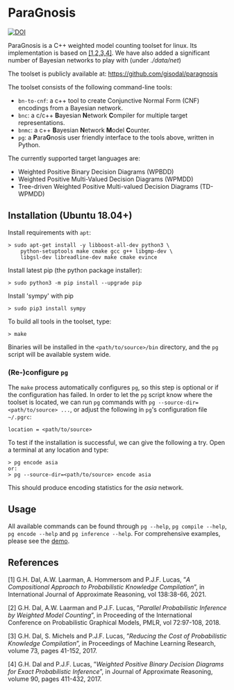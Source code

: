 # ParaGnosis

[![DOI](https://zenodo.org/badge/560170574.svg)](https://zenodo.org/badge/latestdoi/560170574)

ParaGnosis is a C++ weighted model counting toolset for linux. Its implementation is based on [[1,2,3,4]](#4). We have also added a significant number of Bayesian networks to play with (under *./data/net*)

The toolset is publicly available at:
https://github.com/gisodal/paragnosis


The toolset consists of the following command-line tools:

* `bn-to-cnf`: a c++ tool to create Conjunctive Normal Form (CNF) encodings from a Bayesian network.
* `bnc`: a c/c++ **B**ayesian **N**etwork **C**ompiler for multiple target representations.
* `bnmc`: a  c++ **B**ayesian **N**etwork **M**odel **C**ounter.
* `pg`: a **P**ara**G**nosis user friendly interface to the tools above, written in Python.

The currently supported target languages are:

* Weighted Positive Binary Decision Diagrams (WPBDD)
* Weighted Positive Multi-Valued Decision Diagrams (WPMDD)
* Tree-driven Weighted Positive Multi-valued Decision Diagrams (TD-WPMDD)

## Installation (Ubuntu 18.04+)

Install requirements with `apt`:

    > sudo apt-get install -y libboost-all-dev python3 \
        python-setuptools make cmake gcc g++ libgmp-dev \
        libgsl-dev libreadline-dev make cmake evince

Install latest pip (the python package installer):

    > sudo python3 -m pip install --upgrade pip

Install 'sympy' with pip

    > sudo pip3 install sympy

To build all tools in the toolset, type:

    > make

Binaries will be installed in the `<path/to/source>/bin` directory, and the `pg` script will be available system wide.

### (Re-)configure `pg`

The `make` process automatically configures `pg`, so this step is optional or if the configuration has failed. In order to let the `pg` script know where the toolset is located, we can run `pg` commands with `pg --source-dir=<path/to/source> ...`, or adjust the following in `pg`'s configuration file `~/.pgrc`:

    location = <path/to/source>

To test if the installation is successful, we can give the following a try. Open a terminal at any location and type:

    > pg encode asia
    or:
    > pg --source-dir=<path/to/source> encode asia

This should produce encoding statistics for the *asia* network.

## Usage

All available commands can be found through `pg --help`, `pg compile --help`, `pg encode --help` and `pg inference --help`. For comprehensive examples, please see the [demo](DEMO.md).

## References

<a id="1">[1]</a>
G.H. Dal, A.W. Laarman, A. Hommersom and P.J.F. Lucas, ”*A Compositional Approach to Probabilistic Knowledge Compilation*”, in International Journal of Approximate Reasoning, vol 138:38-66, 2021.

<a id="2">[2]</a>
G.H. Dal, A.W. Laarman and P.J.F. Lucas, ”*Parallel Probabilistic Inference by Weighted Model Counting*”, in Proceeding of the International Conference on Probabilistic Graphical Models, PMLR, vol 72:97-108, 2018.

<a id="3">[3]</a>
G.H. Dal, S. Michels and P.J.F. Lucas, ”*Reducing the Cost of Probabilistic Knowledge Compilation*”, in Proceedings of Machine Learning Research, volume 73, pages 41-152, 2017.

<a id="4">[4]</a>
G.H. Dal and P.J.F. Lucas, ”*Weighted Positive Binary Decision Diagrams for Exact Probabilistic Inference*”, in Journal of Approximate Reasoning, volume 90, pages 411-432, 2017.
